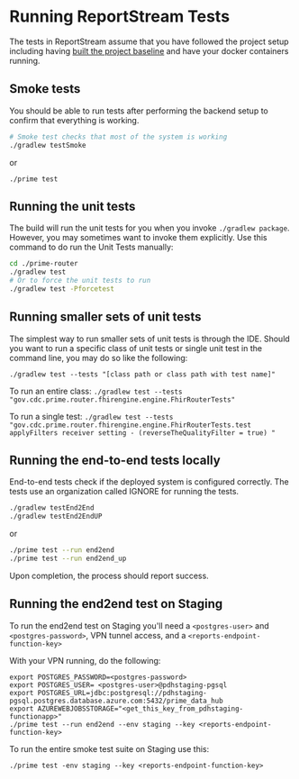 # Running ReportStream Tests

The tests in ReportStream assume that you have followed the project setup including having [built the project baseline](../getting-started/README.md#bulding-the-baseline) and have your docker containers running.

## Smoke tests

You should be able to run tests after performing the backend setup to confirm that everything is working.

```bash
# Smoke test checks that most of the system is working
./gradlew testSmoke
```
or
```
./prime test 
```

## Running the unit tests

The build will run the unit tests for you when you invoke `./gradlew package`. However, you may sometimes want to invoke them explicitly. Use this command to do run the Unit Tests manually:

```bash
cd ./prime-router
./gradlew test
# Or to force the unit tests to run
./gradlew test -Pforcetest
```

## Running smaller sets of unit tests

The simplest way to run smaller sets of unit tests is through the IDE. Should you want to run a specific class of unit tests or single unit test in the command line, you may do so like the following:

`./gradlew test --tests "[class path or class path with test name]"`

To run an entire class: 
`./gradlew test --tests "gov.cdc.prime.router.fhirengine.engine.FhirRouterTests"`

To run a single test:
`./gradlew test --tests "gov.cdc.prime.router.fhirengine.engine.FhirRouterTests.test applyFilters receiver setting - (reverseTheQualityFilter = true) "`
 
## Running the end-to-end tests locally

End-to-end tests check if the deployed system is configured correctly. The tests use an organization called IGNORE for running the tests. 

```bash
./gradlew testEnd2End
./gradlew testEnd2EndUP
```
or 
```bash
./prime test --run end2end
./prime test --run end2end_up
```

Upon completion, the process should report success.

## Running the end2end test on Staging

To run the end2end test on Staging you'll need a `<postgres-user>` and `<postgres-password>`, VPN tunnel access, and a `<reports-endpoint-function-key>` 

With your VPN running, do the following:
    
```    
export POSTGRES_PASSWORD=<postgres-password>
export POSTGRES_USER= <postgres-user>@pdhstaging-pgsql                                                                                                          
export POSTGRES_URL=jdbc:postgresql://pdhstaging-pgsql.postgres.database.azure.com:5432/prime_data_hub
export AZUREWEBJOBSSTORAGE="<get_this_key_from_pdhstaging-functionapp>"
./prime test --run end2end --env staging --key <reports-endpoint-function-key> 
```    

To run the entire smoke test suite on Staging use this:

```
./prime test -env staging --key <reports-endpoint-function-key>
```

